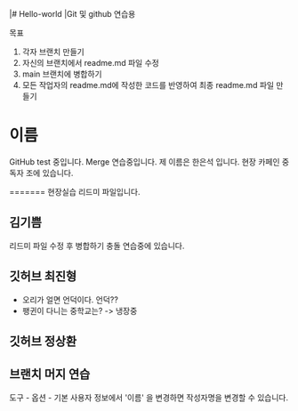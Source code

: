 
|# Hello-world
|Git 및 github 연습용

목표
1. 각자 브랜치 만들기
2. 자신의 브랜치에서 readme.md 파일 수정
3. main 브랜치에 병합하기
4. 모든 작업자의 readme.md에 작성한 코드를 반영하여 최종 readme.md 파일 만들기

# 이름 
 GitHub test 중입니다. Merge 연습중입니다.
 제 이름은 한은석 입니다. 
 현장 카페인 중독자 조에 있습니다. 
 
=======
현장실습 리드미 파일입니다.

## 김기쁨 
리드미 파일 수정 후 병합하기
충돌 연습중에 있습니다.

## 깃허브 최진형 
- 오리가 얼면 언덕이다.
언덕??
- 팽귄이 다니는 중학교는? -> 냉장중

## 깃허브 정상환
## 브랜치 머지 연습


도구 - 옵션 - 기본 사용자 정보에서 '이름' 을 변경하면 작성자명을 변경할 수 있습니다.


